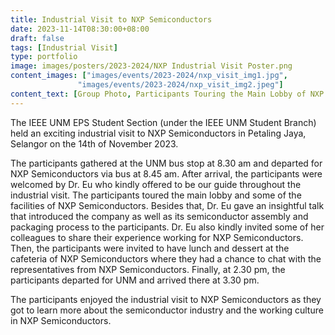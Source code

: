 ```yaml
---
title: Industrial Visit to NXP Semiconductors 
date: 2023-11-14T08:30:00+08:00
draft: false
tags: [Industrial Visit]
type: portfolio
image: images/posters/2023-2024/NXP Industrial Visit Poster.png
content_images: ["images/events/2023-2024/nxp_visit_img1.jpg",
               "images/events/2023-2024/nxp_visit_img2.jpeg"]
content_text: [Group Photo, Participants Touring the Main Lobby of NXP Semiconductors ]
---
```


The IEEE UNM EPS Student Section (under the IEEE UNM Student Branch) held an exciting industrial visit to NXP Semiconductors in Petaling Jaya, Selangor on the 14th of November 2023.  

The participants gathered at the UNM bus stop at 8.30 am and departed for NXP Semiconductors via bus at 8.45 am. After arrival, the participants were welcomed by Dr. Eu who kindly offered to be our guide throughout the industrial visit. The participants toured the main lobby and some of the facilities of NXP Semiconductors. Besides that, Dr. Eu gave an insightful talk that introduced the company as well as its semiconductor assembly and packaging process to the participants. Dr. Eu also kindly invited some of her colleagues to share their experience working for NXP Semiconductors. Then, the participants were invited to have lunch and dessert at the cafeteria of NXP Semiconductors where they had a chance to chat with the representatives from NXP Semiconductors.  Finally, at 2.30 pm, the participants departed for UNM and arrived there at 3.30 pm.  

The participants enjoyed the industrial visit to NXP Semiconductors as they got to learn more about the semiconductor industry and the working culture in NXP Semiconductors.  